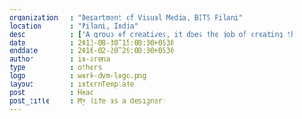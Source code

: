 ```yaml
---
organization   : "Department of Visual Media, BITS Pilani"
location       : "Pilani, India"
desc           : ["A group of creatives, it does the job of creating the website, videos, and apps for the fest at BITS Pilani. I worked as Web developer for 2 years, and then had the opportunity to coordinate the activities of the group.", "It has been a vital part of my college life and has shaped me to what I am today.", "Check out: <a href='/work/dvm.html'>my life as a designer!</a>" ]
date           : 2013-08-30T15:00:00+0530
enddate        : 2016-02-20T29:00:00+0530
author         : in-arena
type           : others
logo           : work-dvm-logo.png
layout         : internTemplate
post           : Head
post_title	   : My life as a designer!
---
```


